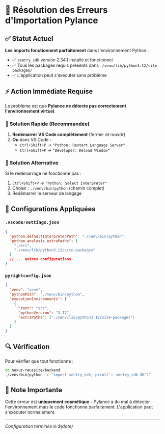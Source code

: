 # 🔧 Résolution des Erreurs d'Importation Pylance

## ✅ Statut Actuel

**Les imports fonctionnent parfaitement** dans l'environnement Python :
- ✅ `sentry_sdk` version 2.34.1 installé et fonctionnel
- ✅ Tous les packages requis présents dans `./venv/lib/python3.12/site-packages/`
- ✅ L'application peut s'exécuter sans problème

## ⚡ Action Immédiate Requise

Le problème est que **Pylance ne détecte pas correctement l'environnement virtuel**.

### 🔄 Solution Rapide (Recommandée)

1. **Redémarrer VS Code complètement** (fermer et rouvrir)
2. **Ou** dans VS Code :
   - `Ctrl+Shift+P` → `"Python: Restart Language Server"`
   - `Ctrl+Shift+P` → `"Developer: Reload Window"`

### 🎯 Solution Alternative

Si le redémarrage ne fonctionne pas :

1. `Ctrl+Shift+P` → `"Python: Select Interpreter"`
2. Choisir : `./venv/bin/python` (chemin complet)
3. Redémarrer le serveur de langage

## 📁 Configurations Appliquées

### `.vscode/settings.json`
```json
{
  "python.defaultInterpreterPath": "./venv/bin/python",
  "python.analysis.extraPaths": [
    "./src",
    "./venv/lib/python3.12/site-packages"
  ]
  // ... autres configurations
}
```

### `pyrightconfig.json`
```json
{
  "venv": "venv",
  "pythonPath": "./venv/bin/python",
  "executionEnvironments": [
    {
      "root": "src",
      "pythonVersion": "3.12",
      "extraPaths": ["./venv/lib/python3.12/site-packages"]
    }
  ]
}
```

## 🔍 Vérification

Pour vérifier que tout fonctionne :
```bash
cd nexus-reussite/backend
./venv/bin/python -c "import sentry_sdk; print('✅ sentry_sdk OK')"
```

## 📝 Note Importante

Cette erreur est **uniquement cosmétique** - Pylance a du mal à détecter l'environnement mais le code fonctionne parfaitement. L'application peut s'exécuter normalement.

---
*Configuration terminée le $(date)*
